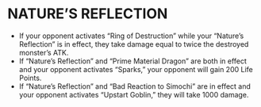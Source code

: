 # NATURE’S REFLECTION

*   If your opponent activates “Ring of Destruction” while your “Nature’s Reflection” is in effect, they take damage equal to twice the destroyed monster’s ATK.
*   If “Nature’s Reflection” and “Prime Material Dragon” are both in effect and your opponent activates “Sparks,” your opponent will gain 200 Life Points.
*   If “Nature’s Reflection” and “Bad Reaction to Simochi” are in effect and your opponent activates “Upstart Goblin,” they will take 1000 damage.
